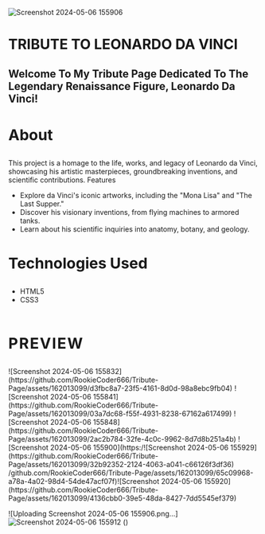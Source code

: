 ![Screenshot 2024-05-06 155906](https://github.com/RookieCoder666/Tribute-Page/assets/162013099/07ebb1f2-2154-4cc7-9191-b4728524f5d8)<h1 style="text-transform: uppercase;">Tribute to Leonardo da Vinci </h1>

<h2 style="text-transform: capitalize;">Welcome to my tribute page dedicated to the legendary Renaissance figure, Leonardo da Vinci!</h2>

<h3 style="text-transform: capitalize; font-size:30px;">About</h3>

<p>This project is a homage to the life, works, and legacy of Leonardo da Vinci, showcasing his artistic masterpieces, groundbreaking inventions, and scientific contributions.
Features</p>

<ul>
    <li> Explore da Vinci's iconic artworks, including the "Mona Lisa" and "The Last Supper."</li>
    <li> Discover his visionary inventions, from flying machines to armored tanks.</li>
    <li> Learn about his scientific inquiries into anatomy, botany, and geology.</li>
</ul>

<h3 style="text-transform: capitalize; font-size:30px;">Technologies Used</h3>
<ul>
    <li>HTML5</li>
    <li>CSS3</li>
</ul>

<br>

<p style="text-transform: Uppercase; font-size:30px; font-weight:bold; letter-spacing:2px;">preview</p>
![Screenshot 2024-05-06 155832](https://github.com/RookieCoder666/Tribute-Page/assets/162013099/d3fbc8a7-23f5-4161-8d0d-98a8ebc9fb04)
![Screenshot 2024-05-06 155841](https://github.com/RookieCoder666/Tribute-Page/assets/162013099/03a7dc68-f55f-4931-8238-67162a617499)
![Screenshot 2024-05-06 155848](https://github.com/RookieCoder666/Tribute-Page/assets/162013099/2ac2b784-32fe-4c0c-9962-8d7d8b251a4b)
![Screenshot 2024-05-06 155900](https:/![Screenshot 2024-05-06 155929](https://github.com/RookieCoder666/Tribute-Page/assets/162013099/32b92352-2124-4063-a041-c66126f3df36)
/github.com/RookieCoder666/Tribute-Page/assets/162013099/65c09968-a78a-4a02-98d4-54de47acf07f)![Screenshot 2024-05-06 155920](https://github.com/RookieCoder666/Tribute-Page/assets/162013099/4136cbb0-39e5-48da-8427-7dd5545ef379)

![Uploading Screenshot 2024-05-06 155906.png…]![Screenshot 2024-05-06 155912](https://github.com/RookieCoder666/Tribute-Page/assets/162013099/9c816abe-1bad-4897-87e6-d2257ddedfac)
()
